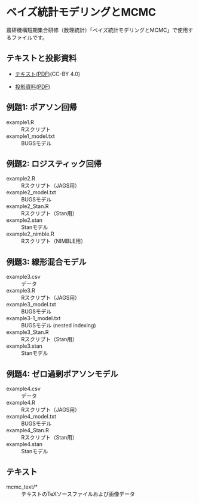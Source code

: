 # ベイズ統計モデリングとMCMC

農研機構短期集合研修（数理統計）「ベイズ統計モデリングとMCMC」で使用するファイルです。

## テキストと投影資料
- [テキスト(PDF)](https://figshare.com/articles/_____MCMC/5615539)(CC-BY 4.0)

- [投影資料(PDF)](https://www.dropbox.com/s/42dehp1b6cme8eh/mcmc_slide.pdf?dl=0)


## 例題1: ポアソン回帰
<dl>
<dt>example1.R</dt>
<dd>Rスクリプト</dd>
<dt>example1_model.txt</dt>
<dd>BUGSモデル</dd>
</dl>

## 例題2: ロジスティック回帰
<dl>
<dt>example2.R</dt>
<dd>Rスクリプト（JAGS用）</dd>
<dt>example2_model.txt</dt>
<dd>BUGSモデル</dd>
<dt>example2_Stan.R</dt>
<dd>Rスクリプト（Stan用）</dd>
<dt>example2.stan</dt>
<dd>Stanモデル</dd>
<dt>example2_nimble.R</dt>
<dd>Rスクリプト（NIMBLE用）</dd>
</dl>

## 例題3: 線形混合モデル
<dl>
<dt>example3.csv</dt>
<dd>データ</dd>
<dt>example3.R</dt>
<dd>Rスクリプト（JAGS用）</dd>
<dt>example3_model.txt</dt>
<dd>BUGSモデル</dd>
<dt>example3-1_model.txt</dt>
<dd>BUGSモデル (nested indexing)</dd>
<dt>example3_Stan.R</dt>
<dd>Rスクリプト（Stan用）</dd>
<dt>example3.stan</dt>
<dd>Stanモデル</dd>
</dl>

## 例題4: ゼロ過剰ポアソンモデル
<dl>
<dt>example4.csv</dt>
<dd>データ</dd>
<dt>example4.R</dt>
<dd>Rスクリプト（JAGS用）</dd>
<dt>example4_model.txt</dt>
<dd>BUGSモデル</dd>
<dt>example4_Stan.R</dt>
<dd>Rスクリプト（Stan用）</dd>
<dt>example4.stan</dt>
<dd>Stanモデル</dd>
</dl>

## テキスト
<dl>
<dt>mcmc_text/*</dt>
<dd>テキストのTeXソースファイルおよび画像データ</dd>
</dl>
